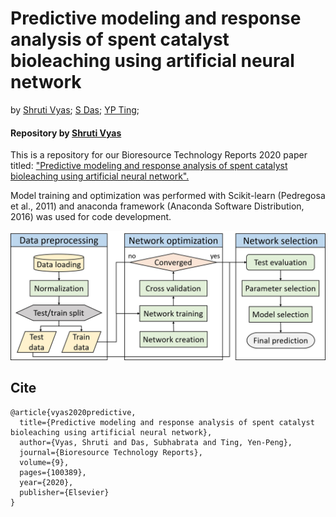 # Predictive modeling and response analysis of spent catalyst bioleaching using artificial neural network
by [Shruti Vyas](https://scholar.google.com/citations?user=15YqUQUAAAAJ&hl=en); [S Das](https://scholar.google.com/citations?user=ujEoYMsAAAAJ&hl=en); [YP Ting](https://scholar.google.com/citations?user=SX4OQ40AAAAJ&hl=en);

#### Repository by [Shruti Vyas](https://scholar.google.com/citations?user=15YqUQUAAAAJ&hl=en)

This is a repository for our Bioresource Technology Reports 2020 paper titled: ["Predictive modeling and response analysis of spent catalyst bioleaching using artificial neural network".](https://www.sciencedirect.com/science/article/pii/S2589014X20300104)

Model training and optimization was performed with Scikit-learn (Pedregosa et al., 2011) and anaconda framework (Anaconda Software Distribution, 2016) was used for code development. 


![image](outline.jpg "Training procedure outline of the proposed Artificial Neural Network for mathematical modeling of the bioleaching data.")

## Cite

```
@article{vyas2020predictive,
  title={Predictive modeling and response analysis of spent catalyst bioleaching using artificial neural network},
  author={Vyas, Shruti and Das, Subhabrata and Ting, Yen-Peng},
  journal={Bioresource Technology Reports},
  volume={9},
  pages={100389},
  year={2020},
  publisher={Elsevier}
}

```

